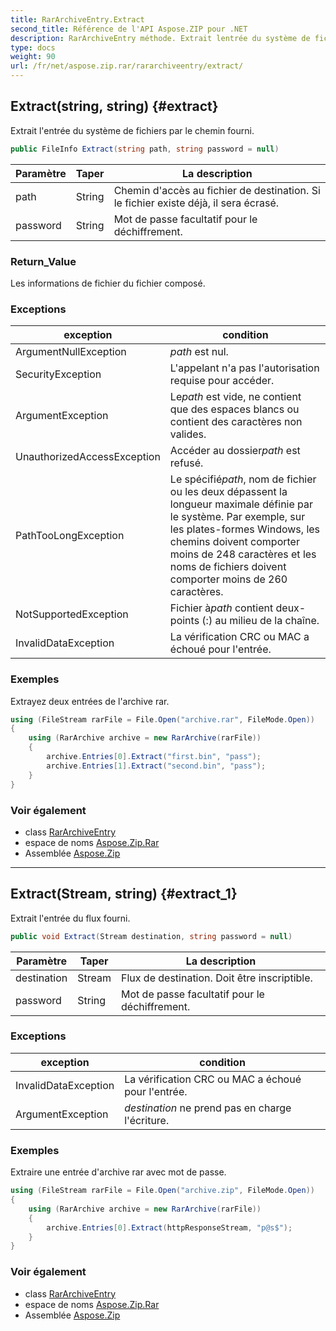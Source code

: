 ```yaml
---
title: RarArchiveEntry.Extract
second_title: Référence de l'API Aspose.ZIP pour .NET
description: RarArchiveEntry méthode. Extrait lentrée du système de fichiers par le chemin fourni.
type: docs
weight: 90
url: /fr/net/aspose.zip.rar/rararchiveentry/extract/
---
```

## Extract(string, string) {#extract}

Extrait l'entrée du système de fichiers par le chemin fourni.

```csharp
public FileInfo Extract(string path, string password = null)
```

| Paramètre | Taper | La description |
| --- | --- | --- |
| path | String | Chemin d'accès au fichier de destination. Si le fichier existe déjà, il sera écrasé. |
| password | String | Mot de passe facultatif pour le déchiffrement. |

### Return_Value

Les informations de fichier du fichier composé.

### Exceptions

| exception | condition |
| --- | --- |
| ArgumentNullException | *path* est nul. |
| SecurityException | L'appelant n'a pas l'autorisation requise pour accéder. |
| ArgumentException | Le*path* est vide, ne contient que des espaces blancs ou contient des caractères non valides. |
| UnauthorizedAccessException | Accéder au dossier*path* est refusé. |
| PathTooLongException | Le spécifié*path*, nom de fichier ou les deux dépassent la longueur maximale définie par le système. Par exemple, sur les plates-formes Windows, les chemins doivent comporter moins de 248 caractères et les noms de fichiers doivent comporter moins de 260 caractères. |
| NotSupportedException | Fichier à*path* contient deux-points (:) au milieu de la chaîne. |
| InvalidDataException | La vérification CRC ou MAC a échoué pour l'entrée. |

### Exemples

Extrayez deux entrées de l'archive rar.

```csharp
using (FileStream rarFile = File.Open("archive.rar", FileMode.Open))
{
    using (RarArchive archive = new RarArchive(rarFile))
    {
        archive.Entries[0].Extract("first.bin", "pass");
        archive.Entries[1].Extract("second.bin", "pass");
    }
}
```

### Voir également

* class [RarArchiveEntry](../)
* espace de noms [Aspose.Zip.Rar](../../rararchiveentry/)
* Assemblée [Aspose.Zip](../../../)

---

## Extract(Stream, string) {#extract_1}

Extrait l'entrée du flux fourni.

```csharp
public void Extract(Stream destination, string password = null)
```

| Paramètre | Taper | La description |
| --- | --- | --- |
| destination | Stream | Flux de destination. Doit être inscriptible. |
| password | String | Mot de passe facultatif pour le déchiffrement. |

### Exceptions

| exception | condition |
| --- | --- |
| InvalidDataException | La vérification CRC ou MAC a échoué pour l'entrée. |
| ArgumentException | *destination* ne prend pas en charge l'écriture. |

### Exemples

Extraire une entrée d'archive rar avec mot de passe.

```csharp
using (FileStream rarFile = File.Open("archive.zip", FileMode.Open))
{
    using (RarArchive archive = new RarArchive(rarFile))
    {
        archive.Entries[0].Extract(httpResponseStream, "p@s$");
    }
}
```

### Voir également

* class [RarArchiveEntry](../)
* espace de noms [Aspose.Zip.Rar](../../rararchiveentry/)
* Assemblée [Aspose.Zip](../../../)


